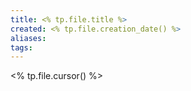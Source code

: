 ```yaml
---
title: <% tp.file.title %>
created: <% tp.file.creation_date() %>
aliases: 
tags:
---
```

<% tp.file.cursor() %>